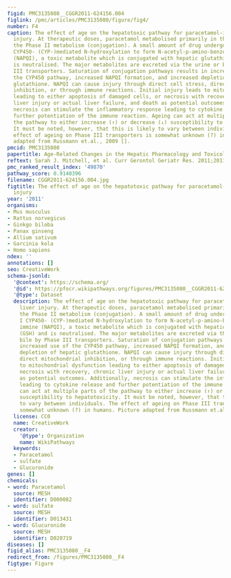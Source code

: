 ```yaml
---
figid: PMC3135080__CGGR2011-624156.004
figlink: /pmc/articles/PMC3135080/figure/fig4/
number: F4
caption: The effect of age on the hepatotoxic pathway for paracetamol-induced liver
  injury. At therapeutic doses, paracetamol metabolised primarily in the livervia
  the Phase II metabolism (conjugation). A small amount of drug undergoes Phase I
  CYP450- (CYP-)mediated N-hydroxylation to form N-acetyl-p-amino-benzoquinone immine
  (NAPQI), a toxic metabolite which is conjugated with hepatic glutathione (GSH) and
  is neutralised. The major metabolites are excreted via the urine or bile by Phase
  III transporters. Saturation of conjugation pathways results in increased use of
  the CYP450 pathway, increased NAPQI formation, and increased depletion of hepatic
  glutathione. NAPQI can cause injury through direct cell stress, direct mitochondrial
  inhibition, or through immune reactions. Initial injury leads to mitochondrial dysfunction
  leading to either apoptosis of damaged cells, or necrosis with recovery, chronic
  liver injury or actual liver failure, and death as potential outcomes. Additionally,
  necrosis can stimulate the inflammatory response leading to cytokine release and
  further potentiation of the immune reaction. Ageing can act at multiple parts of
  the pathway to either increase (↑) or decrease (↓) susceptibility to hepatotoxicity.
  It must be noted, however, that this is likely to vary between individuals. The
  effect of ageing on Phase III transporters is somewhat unknown (?) in humans. Picture
  adapted from Russmann et.al., 2009 [].
pmcid: PMC3135080
papertitle: Age-Related Changes in the Hepatic Pharmacology and Toxicology of Paracetamol.
reftext: Sarah J. Mitchell, et al. Curr Gerontol Geriatr Res. 2011;2011:624156.
pmc_ranked_result_index: '49870'
pathway_score: 0.9140396
filename: CGGR2011-624156.004.jpg
figtitle: The effect of age on the hepatotoxic pathway for paracetamol-induced liver
  injury
year: '2011'
organisms:
- Mus musculus
- Rattus norvegicus
- Ginkgo biloba
- Panax ginseng
- Allium sativum
- Garcinia kola
- Homo sapiens
ndex: ''
annotations: []
seo: CreativeWork
schema-jsonld:
  '@context': https://schema.org/
  '@id': https://pfocr.wikipathways.org/figures/PMC3135080__CGGR2011-624156.004.html
  '@type': Dataset
  description: The effect of age on the hepatotoxic pathway for paracetamol-induced
    liver injury. At therapeutic doses, paracetamol metabolised primarily in the livervia
    the Phase II metabolism (conjugation). A small amount of drug undergoes Phase
    I CYP450- (CYP-)mediated N-hydroxylation to form N-acetyl-p-amino-benzoquinone
    immine (NAPQI), a toxic metabolite which is conjugated with hepatic glutathione
    (GSH) and is neutralised. The major metabolites are excreted via the urine or
    bile by Phase III transporters. Saturation of conjugation pathways results in
    increased use of the CYP450 pathway, increased NAPQI formation, and increased
    depletion of hepatic glutathione. NAPQI can cause injury through direct cell stress,
    direct mitochondrial inhibition, or through immune reactions. Initial injury leads
    to mitochondrial dysfunction leading to either apoptosis of damaged cells, or
    necrosis with recovery, chronic liver injury or actual liver failure, and death
    as potential outcomes. Additionally, necrosis can stimulate the inflammatory response
    leading to cytokine release and further potentiation of the immune reaction. Ageing
    can act at multiple parts of the pathway to either increase (↑) or decrease (↓)
    susceptibility to hepatotoxicity. It must be noted, however, that this is likely
    to vary between individuals. The effect of ageing on Phase III transporters is
    somewhat unknown (?) in humans. Picture adapted from Russmann et.al., 2009 [].
  license: CC0
  name: CreativeWork
  creator:
    '@type': Organization
    name: WikiPathways
  keywords:
  - Paracetamol
  - sulfate
  - Glucuronide
genes: []
chemicals:
- word: Paracetamol
  source: MESH
  identifier: D000082
- word: sulfate
  source: MESH
  identifier: D013431
- word: Glucuronide
  source: MESH
  identifier: D020719
diseases: []
figid_alias: PMC3135080__F4
redirect_from: /figures/PMC3135080__F4
figtype: Figure
---
```

